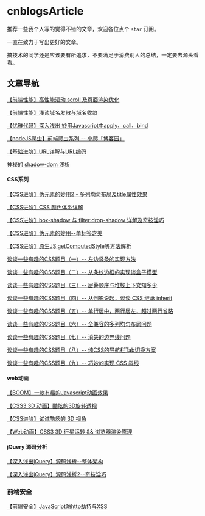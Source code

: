 # cnblogsArticle
推荐一些我个人写的觉得不错的文章，欢迎各位点个 `star` 订阅。

一直在致力于写出更好的文章。

搞技术的同学还是应该要有所追求，不要满足于消费别人的总结，一定要去源头看看。

## 文章导航
[【前端性能】高性能滚动 scroll 及页面渲染优化](http://www.cnblogs.com/coco1s/p/5499469.html)

[【前端性能】浅谈域名发散与域名收敛](https://github.com/chokcoco/cnblogsArticle/issues/1)

[【优雅代码】深入浅出 妙用Javascript中apply、call、bind](https://github.com/chokcoco/cnblogsArticle/issues/8)

[【nodeJS爬虫】前端爬虫系列 -- 小爬「博客园」](https://github.com/chokcoco/cnblogsArticle/issues/7)

[【基础进阶】URL详解与URL编码](https://github.com/chokcoco/cnblogsArticle/issues/6)

[神秘的 shadow-dom 浅析](http://www.cnblogs.com/coco1s/p/5711795.html)

#### CSS系列

[【CSS进阶】伪元素的妙用2 - 多列均匀布局及title属性效果](http://www.cnblogs.com/coco1s/p/5667853.html)

[【CSS进阶】CSS 颜色体系详解](http://www.cnblogs.com/coco1s/p/5622534.html)

[【CSS进阶】box-shadow 与 filter:drop-shadow 详解及奇技淫巧](http://sbco.cc/2016/06/14/boxShadow/)

[【CSS进阶】伪元素的妙用--单标签之美](https://github.com/chokcoco/cnblogsArticle/issues/11)

[【CSS进阶】原生JS getComputedStyle等方法解析](https://github.com/chokcoco/cnblogsArticle/issues/5)

[谈谈一些有趣的CSS题目（一）-- 左边竖条的实现方法](http://www.cnblogs.com/coco1s/p/5893921.html)

[谈谈一些有趣的CSS题目（二）-- 从条纹边框的实现谈盒子模型](http://www.cnblogs.com/coco1s/p/5895764.html)

[谈谈一些有趣的CSS题目（三）-- 层叠顺序与堆栈上下文知多少](http://www.cnblogs.com/coco1s/p/5899089.html)

[谈谈一些有趣的CSS题目（四）-- 从倒影说起，谈谈 CSS 继承 inherit](http://www.cnblogs.com/coco1s/p/5908120.html)

[谈谈一些有趣的CSS题目（五）-- 单行居中，两行居左，超过两行省略](http://www.cnblogs.com/coco1s/p/5911946.html)

[谈谈一些有趣的CSS题目（六）-- 全兼容的多列均匀布局问题](http://www.cnblogs.com/coco1s/p/5915429.html)

[谈谈一些有趣的CSS题目（七）-- 消失的边界线问题](http://www.cnblogs.com/coco1s/p/5948383.html)

[谈谈一些有趣的CSS题目（八）-- 纯CSS的导航栏Tab切换方案](http://www.cnblogs.com/coco1s/p/5955631.html)

[谈谈一些有趣的CSS题目（九）-- 巧妙的实现 CSS 斜线](http://www.cnblogs.com/coco1s/p/6026009.html)

#### web动画
[【BOOM】一款有趣的Javascript动画效果](https://github.com/chokcoco/cnblogsArticle/issues/2)

[【CSS3 3D 动画】酷炫的3D旋转透视](https://github.com/chokcoco/cnblogsArticle/issues/9)

[【CSS进阶】试试酷炫的 3D 视角](http://www.cnblogs.com/coco1s/p/5847080.html)

[【Web动画】CSS3 3D 行星运转 && 浏览器渲染原理](https://github.com/chokcoco/cnblogsArticle/issues/10)

#### jQuery 源码分析
[【深入浅出jQuery】源码浅析--整体架构](https://github.com/chokcoco/cnblogsArticle/issues/3)

[【深入浅出jQuery】源码浅析2--奇技淫巧](https://github.com/chokcoco/cnblogsArticle/issues/4)

### 前端安全

[【前端安全】JavaScript防http劫持与XSS](http://www.cnblogs.com/coco1s/p/5777260.html)

